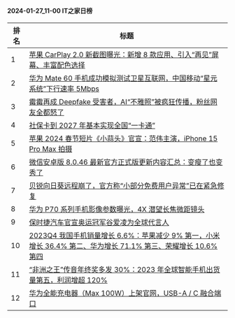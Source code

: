 #### 2024-01-27_11-00  IT之家日榜

| 排名 | 标题|
| --- | ---|
| 1 | [苹果 CarPlay 2.0 新截图曝光：新增 8 款应用、引入“再见”屏幕、丰富配色选择](https://www.ithome.com/0/747/394.htm) |
| 2 | [华为 Mate 60 手机成功模拟测试卫星互联网，中国移动“星元系统”下行速率 5Mbps](https://www.ithome.com/0/747/489.htm) |
| 3 | [霉霉再成 Deepfake 受害者，AI“不雅照”被疯狂传播，粉丝网友全都怒了](https://www.ithome.com/0/747/520.htm) |
| 4 | [社保卡到 2027 年基本实现全国“一卡通”](https://www.ithome.com/0/747/384.htm) |
| 5 | [苹果 2024 春节短片《小蒜头》官宣：范伟主演，iPhone 15 Pro Max 拍摄](https://www.ithome.com/0/747/392.htm) |
| 6 | [微信安卓版 8.0.46 最新官方正式版更新内容汇总：变瘦了也变秀了](https://www.ithome.com/0/747/400.htm) |
| 7 | [贝锐向日葵远程崩了，官方称“小部分免费用户异常”已在紧急修复](https://www.ithome.com/0/747/457.htm) |
| 8 | [华为 P70 系列手机影像参数曝光，4X 潜望长焦微距镜头](https://www.ithome.com/0/747/475.htm) |
| 9 | [保时捷汽车官宣奥运冠军谷爱凌为全球代言人](https://www.ithome.com/0/747/450.htm) |
| 10 | [2023Q4 我国手机销量增长 6.6%：苹果减少 9% 第一，小米增长 36.4% 第二、华为增长 71.1% 第三、荣耀增长 10.6% 第四](https://www.ithome.com/0/747/368.htm) |
| 11 | [“非洲之王”传音年终奖多发 30%：2023 年全球智能手机出货量第五，利润增超 120%](https://www.ithome.com/0/747/381.htm) |
| 12 | [华为全能充电器（Max 100W）上架官网，USB-A / C 融合端口](https://www.ithome.com/0/747/494.htm) |
